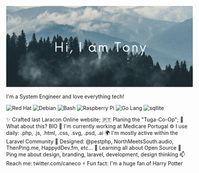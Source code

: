 ![Header Image](https://github.com/acavella/acavella/blob/master/assets/header.png)


I'm a System Engineer and love everything tech!

![Red Hat](https://img.shields.io/badge/-Red%20Hat-EE0000?logo=redhat&style=for-the-badge)
![Debian](https://img.shields.io/badge/-Debian-A81D33?logo=debian&style=for-the-badge)
![Bash](https://img.shields.io/badge/-Bash-4EAA25?logo=gnubash&style=for-the-badge)
![Raspberry Pi](https://img.shields.io/badge/-Raspberry%20Pi-A22846?logo=raspberrypi&style=for-the-badge)
![Go Lang](https://img.shields.io/badge/-Go-00ADD8?logo=go&style=for-the-badge)
![sqllite](https://img.shields.io/badge/-sqlite-003B57?logo=sqlite&style=for-the-badge)



✨ Crafted last Laracon Online website;
🇵🇹 Planing the "Tuga-Co-Op";
🍑 What about this?
BIO
🏢 I'm currently working at Medicare Portugal
⚙️ I use daily: .php, .js, .html, .css, .svg, .psd, .ai
🌍 I'm mostly active within the Laravel Community
💅 Designed: @pestphp, NorthMeetsSouth.audio, ThenPing.me, HappydDev.fm, etc…
🌱 Learning all about Open Source
💬 Ping me about design, branding, laravel, development, design thinking
📫 Reach me: twitter.com/caneco
⚡️ Fun fact: I'm a huge fan of Harry Potter

<!--
**acavella/acavella** is a ✨ _special_ ✨ repository because its `README.md` (this file) appears on your GitHub profile.

Here are some ideas to get you started:

- 🔭 I’m currently working on ...
- 🌱 I’m currently learning ...
- 👯 I’m looking to collaborate on ...
- 🤔 I’m looking for help with ...
- 💬 Ask me about ...
- 📫 How to reach me: ...
- 😄 Pronouns: ...
- ⚡ Fun fact: ...
-->
